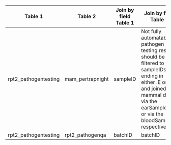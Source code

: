 |Table 1|Table 2|Join by field Table 1|Join by field Table 2|
|------------------|-------------------|--------------------|---------------------|
rpt2_pathogentesting|mam_pertrapnight|sampleID|Not fully automatable: pathogen testing results should be filtered to sampleIDs ending in either .E or .B and joined to mammal data via the earSampleID or via the bloodSampleID respectively.
rpt2_pathogentesting|rpt2_pathogenqa|batchID|batchID
